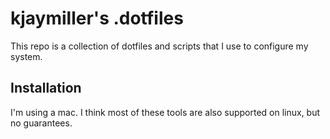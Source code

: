# kjaymiller's .dotfiles

This repo is a collection of dotfiles and scripts that I use to configure my system.

## Installation

I'm using a mac. I think most of these tools are also supported on linux, but no guarantees.
